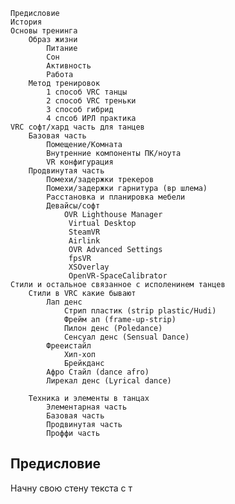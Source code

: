 	Предисловие
	История
	Основы тренинга
		Образ жизни
			Питание
			Сон
			Активность
			Работа
		Метод тренировок
			1 способ VRC танцы
			2 способ VRC треньки
			3 способ гибрид
			4 спсоб ИРЛ практика
	VRC софт/хард часть для танцев
		Базовая часть 
			Помещение/Комната
			Внутренние компоненты ПК/ноута
			VR конфигурация
		Продвинутая часть 
			Помехи/задержки трекеров
			Помехи/задержки гарнитура (вр шлема)
			Расстановка и планировка мебели
			Девайсы/софт
				OVR Lighthouse Manager
				 Virtual Desktop
				 SteamVR
				 Airlink
				 OVR Advanced Settings
				 fpsVR
				 XSOverlay
				 OpenVR-SpaceCalibrator
	Стили и остальное связанное с исполенинем танцев
		Стили в VRC какие бывают
			Лап денс
				Стрип пластик (strip plastic/Hudi)
				Фрейм ап (frame-up-strip)
				Пилон денс (Poledance)
				Сенсуал денс (Sensual Dance)
			Фрееистайл
				Хип-хоп
				Брейкданс
			Афро Стайл (dance afro)
			Лирекал денс (Lyrical dance)
			
		Техника и элементы в танцах
			Элементарная часть 
			Базовая часть 
			Продвинутая часть 
			Проффи часть

## Предисловие
Начну свою стену текста с т